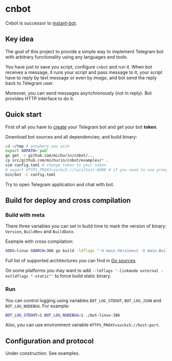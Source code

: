 # cnbot

Cnbot is successor to [instant-bot](https://github.com/michurin/instant-bot/).

## Key idea

The goal of this project to provide a simple way to implement Telegram
bot with arbitrary functionality using any languages and tools.

You have just to save you script, configure `cnbot` and run it. When
bot receives a message, it runs your script and pass message to it,
your script have to reply by text message or even by *image*, and bot
send the reply back to Telegram user.

Moreover, you can send messages asynchronously (not in reply). Bot
provides HTTP interface to do it.

## Quick start

First of all you have to [create](https://core.telegram.org/bots#3-how-do-i-create-a-bot)
your Telegram bot and get your bot **token**.

Download bot sources and all dependencies; and build binary:
```sh
cd ~/tmp # anywhere you wish
export GOPATH=`pwd`
go get -v github.com/michurin/cnbot/...
cp src/github.com/michurin/cnbot/examples/* .
vim config.toml # chenge token to your token
# export HTTPS_PROXY=socks5://localhost:8888 # if you need to use proxy
bin/bot -C config.toml
```

Try to open Telegram application and chat with bot.

## Build for deploy and cross compilation

### Build with meta

There three variables you can set in build time
to mark the version of binary: `Version`, `BuildRev` and `BuildDate`.

Example with cross compilation:

```sh
GOOS=linux GOARCH=386 go build -ldflags "-X main.Version=1 -X main.BuildRev=`git rev-parse HEAD` -X main.BuildDate=`date -u '+%Y-%m-%d_%H:%M:%S'`" -o bot-linux-386 cmd/bot/main.go
```

Full list of supported architectures you can find in
[Go sources](https://github.com/golang/go/blob/master/src/go/build/syslist.go).

On some platforms you may want to add
`--ldflags '-linkmode external -extldflags "-static"'`
to force build static binary.

### Run

You can control logging using variables
`BOT_LOG_STDOUT`, `BOT_LOG_JSON` and `BOT_LOG_NODEBUG`.
For example:

```sh
BOT_LOG_STDOUT=1 BOT_LOG_NODEBUG=1 ./bot-linux-386
```

Also, you can use environment variable `HTTPS_PROXY=socks5://host:port`.

## Configuration and protocol

Under construction. See examples.

